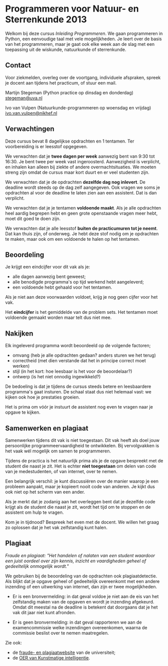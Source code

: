 # Programmeren voor Natuur- en Sterrenkunde 2013

Welkom bij deze cursus *Inleiding Programmeren*. We gaan programmeren in Python, een eenvoudige taal met vele mogelijkheden. Je leert over de basis van het programmeren, maar je gaat ook elke week aan de slag met een toepassing uit de wiskunde, natuurkunde of sterrenkunde.

## Contact

Voor ziekmelden, overleg over de voortgang, individuele afspraken, spreek je docent aan tijdens het practicum, of stuur een mail.

Martijn Stegeman (Python practice op dinsdag en donderdag)  
<stegeman@uva.nl>  

Ivo van Vulpen (Natuurkunde-programmeren op woensdag en vrijdag)  
<ivo.van.vulpen@nikhef.nl>

## Verwachtingen

Deze cursus bevat 8 dagelijkse opdrachten en 1 tentamen. Ter voorbereiding is er leesstof opgegeven.

We verwachten dat je **twee dagen per week** aanwezig bent van 9:30 tot 16:30. Je bent twee per week vast ingeroosterd. Aanwezigheid is verplicht, en inhalen kan alleen bij ziekte of andere overmachtsituaties. We moeten streng zijn omdat de cursus maar kort duurt en er veel studenten zijn.

We verwachten dat je de opdrachten **dezelfde dag nog inlevert**. De deadline wordt steeds op de dag zelf aangegeven. Ook vragen we soms je opdrachten al voor de deadline te laten zien aan een assistent. Dat is dan verplicht.

We verwachten dat je je tentamen **voldoende maakt**. Als je alle opdrachten heel aardig begrepen hebt en geen grote openstaande vragen meer hebt, moet dit goed te doen zijn.

We verwachten dat je alle leesstof **buiten de practicumuren tot je neemt**. Dat kan thuis zijn, of onderweg. Je hebt deze stof nodig om je opdrachten te maken, maar ook om een voldoende te halen op het tentamen.

## Beoordeling

Je krijgt een eindcijfer voor dit vak als je:

* alle dagen aanwezig bent geweest;
* alle benodigde programma's op tijd werkend hebt aangeleverd;
* een voldoende hebt gehaald voor het tentamen.

Als je niet aan deze voorwaarden voldoet, krijg je nog geen cijfer voor het vak.

Het **eindcijfer** is het gemiddelde van de problem sets. Het tentamen moet voldoende gemaakt worden maar telt dus niet mee.

## Nakijken

Elk ingeleverd programma wordt beoordeeld op de volgende factoren;

* omvang (heb je alle opdrachten gedaan? anders sturen we het terug)
* correctheid (met dien verstande dat het in principe correct moet werken)
* stijl (in het kort: hoe leesbaar is het voor de beoordelaar?)
* ontwerp (is het niet onnodig ingewikkeld?)

De bedoeling is dat je tijdens de cursus steeds betere en leesbaardere programma's gaat insturen. De schaal staat dus niet helemaal vast: we kijken ook hoe je prestaties groeien.

Het is prima om vóór je instuurt de assistent nog even te vragen naar je opgave te kijken.

## Samenwerken en plagiaat

Samenwerken tijdens dit vak is niet toegestaan. Dit vak heeft als doel jouw persoonlijke programmeervaardigheid te ontwikkelen. Bij vervolgvakken is het vaak wél mogelijk om samen te programmeren.

Tijdens de practica is het natuurlijk prima als je de opgave bespreekt met de student die naast je zit. Het is echter **niet toegestaan** om delen van code van je medestudenten, of van internet, over te nemen.

Een belangrijk verschil: je kunt discussiëren over de manier waarop je een probleem aanpakt, maar je kopieert nooit code van anderen. Je kijkt dus ook niet op het scherm van een ander.

Als je merkt dat je zodanig aan het overleggen bent dat je dezelfde code krijgt als de student die naast je zit, wordt het tijd om te stoppen en de assistent om hulp te vragen.

Kom je in tijdnood? Bespreek het even met de docent. We willen het graag zo oplossen dat je het vak zelfstandig kunt halen.

## Plagiaat

*Fraude en plagiaat: "Het handelen of nalaten van een student waardoor een juist oordeel over zijn kennis, inzicht en vaardigheden geheel of gedeeltelijk onmogelijk wordt."*

We gebruiken bij de beoordeling van de opdrachten ook plagiaatdetectie. Als blijkt dat je opgave geheel of gedeeltelijk overeenkomt met een andere inzending of een uitwerking van internet, dan zijn er twee mogelijkheden.

* Er is een bronvermelding: in dat geval voldoe je niet aan de eis van het zelfstandig maken van de opgaven en wordt je inzending afgekeurd. Omdat dit meestal na de deadline is betekent dat doorgaans dat je het vak dit jaar niet kunt afronden.

* Er is geen bronvermelding: in dat geval rapporteren we aan de examencommissie welke inzendingen overeenkomen, waarna de commissie beslist over te nemen maatregelen.

Zie ook:

* de [fraude- en plagiaatwebsite](http://studentenserviceplein.uva.nl/serviceplein/content/fraude-plagiaat-en-bronvermelding/plagiaat-volgens-de-uva/plagiaat-volgens-de-uva.html) van de universiteit;
* de [OER van Kunstmatige intelligentie](http://www.student.uva.nl/ki/reglementen.cfm/BE728892-EC98-4D5A-8041C36C41A4F648).
